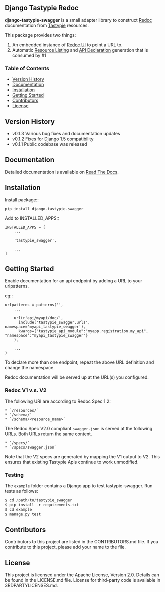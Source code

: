 ## Django Tastypie Redoc

**django-tastypie-swagger** is a small adapter library to construct [Redoc](http://swagger.wordnik.com/) documentation from [Tastypie](https://django-tastypie.readthedocs.org) resources.

This package provides two things:

1. An embedded instance of [Redoc UI](https://github.com/wordnik/swagger-ui) to point a URL to.
2. Automatic [Resource Listing](https://github.com/wordnik/swagger-core/wiki/Resource-Listing) and [API Declaration](https://github.com/wordnik/swagger-core/wiki/API-Declaration) generation that is consumed by #1


### Table of Contents
- [Version History](#version-history)
- [Documentation](#documentation)
- [Installation](#installation)
- [Getting Started](#getting-started)
- [Contributors](#contributors)
- [License](#license)


## Version History

- v0.1.3 Various bug fixes and documentation updates
- v0.1.2 Fixes for Django 1.5 compatibility
- v0.1.1 Public codebase was released


## Documentation

Detailed documentation is available on [Read The Docs](http://django-tastypie-swagger.readthedocs.org/en/latest/).


## Installation

Install package::

    pip install django-tastypie-swagger

Add to INSTALLED_APPS::

    INSTALLED_APPS = [
        ...

        'tastypie_swagger',

        ...
    ]


## Getting Started

Enable documentation for an api endpoint by adding a URL to your urlpatterns.

eg::

  
    urlpatterns = patterns('',
        ...

        url(r'api/myapi/doc/',
          include('tastypie_swagger.urls', namespace='myapi_tastypie_swagger'),
          kwargs={"tastypie_api_module":"myapp.registration.my_api", "namespace":"myapi_tastypie_swagger"}
        ),

        ...
    )


To declare more than one endpoint, repeat the above URL definition and change the namespace.

Redoc documentation will be served up at the URL(s) you configured.

### Redoc V1 v.s. V2

The following URI are according to Redoc Spec 1.2:

	* `/resources/`
	* `/schema/`
	* `/schema/<resource_name>`
	
The Redoc Spec V2.0 compliant `swagger.json` is served at the following URLs.
Both URLs return the same content. 

	* `/specs/` 
	* `/specs/swagger.json`  

Note that the V2 specs are generated by mapping the V1 output to V2. This 
ensures that existing Tastypie Apis continue to work unmodified. 

### Testing

The `example` folder contains a Django app to test tastypie-swagger. Run tests
as follows:

```python
$ cd /path/to/tastypie_swagger
$ pip install -r requirements.txt
$ cd example
$ manage.py test
``` 

## Contributors

Contributors to this project are listed in the CONTRIBUTORS.md file. If you contribute to this project, please add your name to the file.


## License

This project is licensed under the Apache License, Version 2.0. Details can be found in the LICENSE.md file. License for third-party code is available in 3RDPARTYLICENSES.md.
